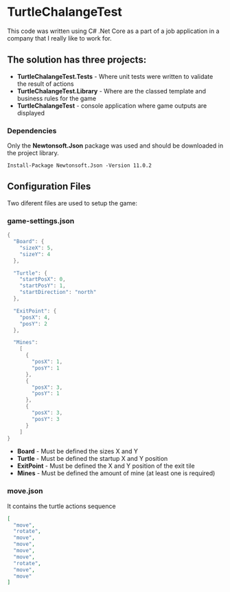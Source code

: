 # TurtleChalangeTest
This code was written using C# .Net Core as a part of a job application in a company that I really like to work for.

## The solution has three projects:  
- **TurtleChalangeTest.Tests** - Where unit tests were written to validate the result of actions
- **TurtleChalangeTest.Library** - Where are the classed template and business rules for the game
- **TurtleChalangeTest** - console application where game outputs are displayed
### Dependencies ###
Only the **Newtonsoft.Json** package was used and should be downloaded in the project library.

``` Install-Package Newtonsoft.Json -Version 11.0.2 ```

## Configuration Files ##
Two diferent files are used to setup the game:
### game-settings.json ###
```C#
{
  "Board": {
    "sizeX": 5,
    "sizeY": 4
  },

  "Turtle": {
    "startPosX": 0,
    "startPosY": 1,
    "startDirection": "north"
  },

  "ExitPoint": {
    "posX": 4,
    "posY": 2
  },

  "Mines": 
    [
      {
        "posX": 1,
        "posY": 1
      },
      {
        "posX": 3,
        "posY": 1
      },
      {
        "posX": 3,
        "posY": 3
      }
    ]
}

```
- **Board** - Must be defined the sizes X and Y
- **Turtle** - Must be defined the startup X and Y position
- **ExitPoint** - Must be defined the X and Y position of the exit tile
- **Mines** - Must be defined the amount of mine (at least one is required)

### move.json ###
It contains the turtle actions sequence
```Json
[
  "move",
  "rotate",
  "move",
  "move",
  "move",
  "move",
  "rotate",
  "move",
  "move"
]
```
